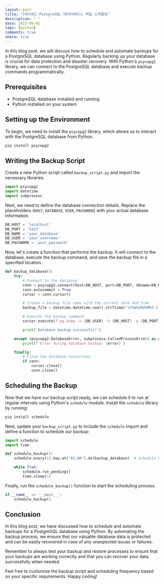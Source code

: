 ```yaml
---
layout: post
title: "[파이썬] PostgreSQL 데이터베이스 백업 스케줄링"
description: " "
date: 2023-09-01
tags: [python]
comments: true
share: true
---
```


In this blog post, we will discuss how to schedule and automate backups for a PostgreSQL database using Python. Regularly backing up your database is crucial for data protection and disaster recovery. With Python's `psycopg2` library, we can connect to the PostgreSQL database and execute backup commands programmatically.

## Prerequisites
- PostgreSQL database installed and running
- Python installed on your system

## Setting up the Environment
To begin, we need to install the `psycopg2` library, which allows us to interact with the PostgreSQL database from Python.

```python
pip install psycopg2
```

## Writing the Backup Script
Create a new Python script called `backup_script.py` and import the necessary libraries.

```python
import psycopg2
import datetime
import subprocess
```

Next, we need to define the database connection details. Replace the placeholders (`HOST`, `DATABASE`, `USER`, `PASSWORD`) with your actual database information.

```python
DB_HOST = 'localhost'
DB_PORT = '5432'
DB_NAME = 'your_database'
DB_USER = 'your_username'
DB_PASSWORD = 'your_password'
```

Now, let's create a function that performs the backup. It will connect to the database, execute the backup command, and save the backup file in a specified location.

```python
def backup_database():
    try:
        # Connect to the database
        conn = psycopg2.connect(host=DB_HOST, port=DB_PORT, dbname=DB_NAME, user=DB_USER, password=DB_PASSWORD)
        conn.autocommit = True
        cursor = conn.cursor()

        # Create a backup file name with the current date and time
        backup_file = datetime.datetime.now().strftime('%Y%m%d%H%M%S') + '_backup.sql'

        # Execute the backup command
        cursor.execute(f'pg_dump -U {DB_USER} -h {DB_HOST} -p {DB_PORT} -F p -b -v -f {backup_file} {DB_NAME}')

        print('Database backup successful!')

    except (psycopg2.DatabaseError, subprocess.CalledProcessError) as error:
        print(f'Error during database backup: {error}')

    finally:
        # Close the database connection
        if conn:
            cursor.close()
            conn.close()
```

## Scheduling the Backup
Now that we have our backup script ready, we can schedule it to run at regular intervals using Python's `schedule` module. Install the `schedule` library by running:

```python
pip install schedule
```

Next, update your `backup_script.py` to include the `schedule` import and define a function to schedule our backup:

```python
import schedule
import time

def schedule_backup():
    schedule.every(1).day.at("01:00").do(backup_database)  # Schedule backup to run every day at 01:00 AM

    while True:
        schedule.run_pending()
        time.sleep(1)
```

Finally, run the `schedule_backup()` function to start the scheduling process.

```python
if __name__ == '__main__':
    schedule_backup()
```

## Conclusion
In this blog post, we have discussed how to schedule and automate backups for a PostgreSQL database using Python. By automating the backup process, we ensure that our valuable database data is protected and can be easily recovered in case of any unexpected issues or failures.

Remember to always test your backup and restore processes to ensure that your backups are working correctly and that you can recover your data successfully when needed.

Feel free to customize the backup script and scheduling frequency based on your specific requirements. Happy coding!